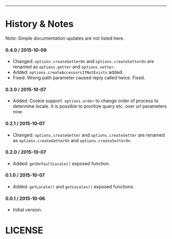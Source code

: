 
---------------------------------------

History & Notes
================
Note: Simple documentation updates are not listed here.

#### 0.4.0 / 2015-10-09

* Changed: `options.createGetterOn` and `options.createSetterOn` are renamed as `options.getter` and `options.setter`.
* Added: `options.createAccessorsIfNotExists` added.
* Fixed: Wrong path parameter caused reply called twice. Fixed. 

#### 0.3.0 / 2015-10-07
* Added: Cookie support. `options.order` to change order of process to determine locale. It is possible to proritize query etc. over url parameters now. 

#### 0.2.1 / 2015-10-07
* Changed: `options.createGetter` and `options.createSetter` are renamed as `options.createGetterOn` and `options.createSetterOn`

#### 0.2.0 / 2015-10-07
* Added: `getDefaultLocale()` exposed function.

#### 0.1.0 / 2015-10-07
* Added: `getLocale()` and `getLocales()` exposed functions. 

#### 0.0.1 / 2015-10-06
* Initial version.

LICENSE
=======

